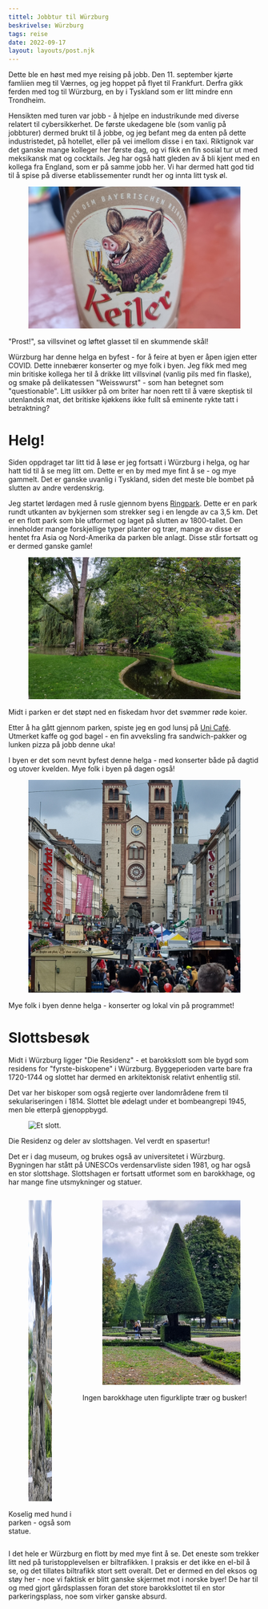 ```yaml
---
tittel: Jobbtur til Würzburg
beskrivelse: Würzburg
tags: reise
date: 2022-09-17
layout: layouts/post.njk
---
```

Dette ble en høst med mye reising på jobb. Den 11. september
kjørte famliien meg til Værnes, og jeg hoppet på flyet til 
Frankfurt. Derfra gikk ferden med tog til Würzburg, en by i 
Tyskland som er litt mindre enn Trondheim. 

Hensikten med turen var jobb - å hjelpe en industrikunde med 
diverse relatert til cybersikkerhet. De første ukedagene ble
(som vanlig på jobbturer) dermed brukt til å jobbe, og jeg 
befant meg da enten på dette industristedet, på hotellet, 
eller på vei imellom disse i en taxi. Riktignok var det ganske
mange kolleger her første dag, og vi fikk en fin sosial tur ut 
med meksikansk mat og cocktails. Jeg har også hatt gleden av 
å bli kjent med en kollega fra England, 
som er på samme jobb her. Vi har dermed hatt god tid til å spise
på diverse etablissementer rundt her og innta litt tysk øl. 

<figure class="image is-2by1">
    <img src="/img/keiler.jpg" alt="øletikett" title="Villsvin på fest">
</figure>
<p class="has-text-centered">
"Prost!", sa villsvinet og løftet glasset til en skummende 
skål!
</p>

Würzburg har denne helga en byfest - for å feire at byen er åpen
igjen etter COVID. Dette innebærer konserter og mye folk i byen. 
Jeg fikk med meg min britiske kollega her til å drikke litt 
villsvinøl (vanlig pils med fin flaske), og smake på delikatessen
"Weisswurst" - som han betegnet som "questionable". Litt usikker 
på om briter har noen rett til å være skeptisk til utenlandsk 
mat, det britiske kjøkkens ikke fullt så eminente rykte tatt i 
betraktning?

# Helg!
Siden oppdraget tar litt tid å løse er jeg fortsatt i Würzburg i
helga, og har hatt tid til å se meg litt om. Dette er en by med 
mye fint å se - og mye gammelt. Det er ganske uvanlig i
Tyskland, siden det meste ble bombet på slutten av andre 
verdenskrig. 

Jeg startet lørdagen med å rusle gjennom byens 
[Ringpark](https://www.wuerzburg.de/themen/umwelt-klima/stadtnatur/ringpark/417149.Ringpark.html).
Dette er en park rundt utkanten av bykjernen som strekker 
seg i en lengde av ca 3,5 km. Det er en flott park 
som ble utformet og laget på slutten av 1800-tallet.
Den inneholder mange forskjellige typer planter og trær, 
mange av disse er hentet fra Asia og Nord-Amerika da 
parken ble anlagt. Disse står fortsatt og er dermed 
ganske gamle!

<figure class="image is-3by2">
    <img src="/img/ringpark.jpg" alt="idyll i parken" title="Vannvei med koier">
</figure>

<p class="has-text-centered">Midt i parken er det støpt ned en 
fiskedam hvor det svømmer røde koier.</p>

Etter å ha gått gjennom parken, spiste jeg en god lunsj på 
[Uni Café](https://unicafe-wuerzburg.de/). Utmerket kaffe og 
god bagel - en fin avveksling fra sandwich-pakker og 
lunken pizza på jobb denne uka!

I byen er det som nevnt byfest denne helga - med konserter både
på dagtid og utover kvelden. Mye folk i byen på dagen også!

<figure class="image is-square">
    <img src="/img/byfest.jpg" alt="Byfest" title="Byfest">
</figure>

<p class="has-text-centered">
Mye folk i byen denne helga - konserter og lokal vin på programmet!
</p>

# Slottsbesøk
Midt i Würzburg ligger "Die Residenz" - et barokkslott som ble 
bygd som residens for "fyrste-biskopene" i Würzburg. 
Byggeperioden varte bare fra 1720-1744 og slottet har dermed 
en arkitektonisk relativt enhentlig stil.

Det var her biskoper som også regjerte over landområdene frem 
til sekulariseringen i 1814. Slottet ble ødelagt under 
et bombeangrepi 1945, men ble etterpå gjenoppbygd. 

<figure class="image">
    <img src="/img/residenz.jpg" alt="Et slott." title="Die Residenz">
</figure>
<p class="has-text-centered">
Die Residenz og deler av slottshagen. Vel verdt en spasertur!
</p>

Det er i dag museum, og brukes også av universitetet i Würzburg. 
Bygningen har stått på UNESCOs verdensarvliste siden 1981, og 
har også en stor slottshage. Slottshagen er fortsatt utformet 
som en barokkhage, og har mange fine utsmykninger og statuer. 

<div class="columns">
    <div class="column">
        <figure class="image">
            <img src="/img/hundestatue_small.jpg" alt="Statue av gutt med hund" title="Flink bisk!" width="200px" height="600px" class="has-ratio">
        </figure>
        <p class="has-text-centered">Koselig med hund i parken - også som statue.</p>
    </div>
    <div class="column">
        <figure class="image">
            <img src="/img/slottshagetre.jpg" alt="Figurklipt tre" title="Ordnede forhold!">
        </figure>
        <p class="has-text-centered">Ingen barokkhage uten figurklipte trær og busker!</p>
    </div>
</div>

I det hele er Würzburg en flott by med mye fint å se. Det eneste 
som trekker litt ned på turistopplevelsen er biltrafikken. 
I praksis er det ikke en el-bil å se, og det tillates biltrafikk 
stort sett overalt. Det er dermed en del eksos og støy her - noe 
vi faktisk er blitt ganske skjermet mot i norske byer! De har til
og med gjort gårdsplassen foran det store barokkslottet til en
stor parkeringsplass, noe som virker ganske absurd. 
 